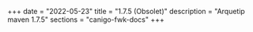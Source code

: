+++
date        = "2022-05-23"
title       = "1.7.5 (Obsolet)"
description = "Arquetip maven 1.7.5"
sections    = "canigo-fwk-docs"
+++